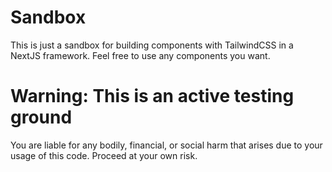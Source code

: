 # Sandbox
This is just a sandbox for building components with TailwindCSS in a NextJS framework. Feel free to use any components you want.

# Warning: This is an active testing ground
You are liable for any bodily, financial, or social harm that arises due to your usage of this code. Proceed at your own risk.
